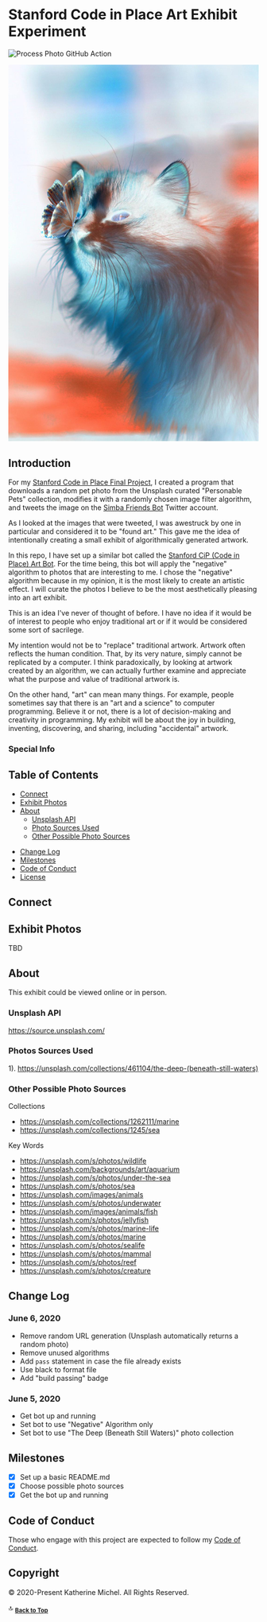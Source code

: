 # Stanford Code in Place Art Exhibit Experiment

![Process Photo GitHub Action](https://action-badges.now.sh/KatherineMichel/stanford-code-in-place-art-exhibit-experiment)

![](demo-photos/favorite-negative.jpg)

## Introduction

For my [Stanford Code in Place Final Project](https://github.com/KatherineMichel/stanford-code-in-place-final-project), I created a program that downloads a random pet photo from the Unsplash curated "Personable Pets" collection, modifies it with a randomly chosen image filter algorithm, and tweets the image on the [Simba Friends Bot](https://twitter.com/SimbaFriendsBot) Twitter account.

As I looked at the images that were tweeted, I was awestruck by one in particular and considered it to be "found art." This gave me the idea of intentionally creating a small exhibit of algorithmically generated artwork. 

In this repo, I have set up a similar bot called the [Stanford CiP (Code in Place) Art Bot](https://twitter.com/StanfordCiPArt). For the time being, this bot will apply the "negative" algorithm to photos that are interesting to me. I chose the "negative" algorithm because in my opinion, it is the most likely to create an artistic effect. I will curate the photos I believe to be the most aesthetically pleasing into an art exhibit.

This is an idea I've never of thought of before. I have no idea if it would be of interest to people who enjoy traditional art or if it would be considered some sort of sacrilege. 

My intention would not be to "replace" traditional artwork. Artwork often reflects the human condition. That, by its very nature, simply cannot be replicated by a computer. I think paradoxically, by looking at artwork created by an algorithm, we can actually further examine and appreciate what the purpose and value of traditional artwork is. 

On the other hand, "art" can mean many things. For example, people sometimes say that there is an "art and a science" to computer programming. Believe it or not, there is a lot of decision-making and creativity in programming. My exhibit will be about the joy in building, inventing, discovering, and sharing, including "accidental" artwork. 

### Special Info

Table of Contents
-----------------

* [Connect](#connect)
* [Exhibit Photos](#exhibit-photos)
* [About](#about)
  * [Unsplash API](#unsplash-api)
  * [Photo Sources Used](#photo-sources-used)
  * [Other Possible Photo Sources](#other-possible-photo-sources)
<!--
  * [Publicity](#publicity)
* [Additional Resources](#additional-resources)
* [Demo Videos](#demo-videos)
  * [Short Demo Agenda](#short-demo-agenda)
  * [Long Demo Agenda](#long-demo-agenda)
-->
* [Change Log](#change-log)
* [Milestones](#milestones)
* [Code of Conduct](#code-of-conduct)
* [License](#license)

## Connect

## Exhibit Photos

TBD

## About
  
This exhibit could be viewed online or in person.

### Unsplash API

https://source.unsplash.com/

### Photos Sources Used

1). https://unsplash.com/collections/461104/the-deep-(beneath-still-waters)

### Other Possible Photo Sources

Collections
* https://unsplash.com/collections/1262111/marine
* https://unsplash.com/collections/1245/sea

Key Words
* https://unsplash.com/s/photos/wildlife
* https://unsplash.com/backgrounds/art/aquarium
* https://unsplash.com/s/photos/under-the-sea
* https://unsplash.com/s/photos/sea
* https://unsplash.com/images/animals
* https://unsplash.com/s/photos/underwater
* https://unsplash.com/images/animals/fish
* https://unsplash.com/s/photos/jellyfish
* https://unsplash.com/s/photos/marine-life
* https://unsplash.com/s/photos/marine
* https://unsplash.com/s/photos/sealife
* https://unsplash.com/s/photos/mammal
* https://unsplash.com/s/photos/reef
* https://unsplash.com/s/photos/creature

<!--
### Publicity

## Additional Resources

## Demo Videos

### Short Demo Agenda

### Long Demo Agenda
-->

## Change Log

### June 6, 2020

* Remove random URL generation (Unsplash automatically returns a random photo)
* Remove unused algorithms
* Add `pass` statement in case the file already exists
* Use black to format file
* Add "build passing" badge

### June 5, 2020

* Get bot up and running
* Set bot to use "Negative" Algorithm only
* Set bot to use "The Deep (Beneath Still Waters)" photo collection

## Milestones

- [X] Set up a basic README.md
- [X] Choose possible photo sources
- [X] Get the bot up and running

## Code of Conduct

Those who engage with this project are expected to follow my [Code of Conduct](https://github.com/KatherineMichel/.github/blob/master/CODE_OF_CONDUCT.md). 

## Copyright

© 2020-Present Katherine Michel. All Rights Reserved.

:top: <sub>[**Back to Top**](#table-of-contents)</sub>
